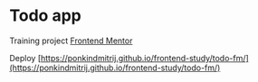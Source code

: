 # Todo app

Training project [Frontend Mentor](https://www.frontendmentor.io/challenges/todo-app-Su1_KokOW)

Deploy [https://ponkindmitrij.github.io/frontend-study/todo-fm/](https://ponkindmitrij.github.io/frontend-study/todo-fm/)
